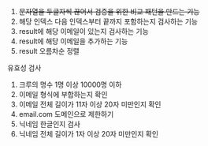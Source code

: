 1. ~~문자열을 두글자씩 끊어서 검증을 위한 비교 패턴을 만드는 기능~~
2. 해당 인덱스 다음 인덱스부터 끝까지 포함하는지 검사하는 기능
3. result에 해당 이메일이 있는지 검사하는 기능
4. result에 해당 이메일을 추가하는 기능
5. result 오름차순 정렬

유효성 검사

1. 크루의 명수 1명 이상 10000명 이하
2. 이메일 형식에 부합하는지 확인
3. 이메일 전체 길이가 11자 이상 20자 미만인지 확인
4. email.com 도메인으로 제한하기
5. 닉네임 한글인지 검사
6. 닉네임 전체 길이가 1자 이상 20자 미만인지 확인
